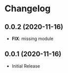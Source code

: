 # Changelog

## 0.0.2 (2020-11-16)
-	**FIX**: missing module

## 0.0.1 (2020-11-16)
-	Initial Release
